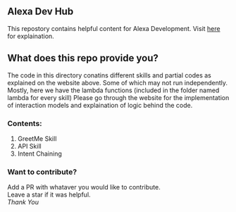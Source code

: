 

## Alexa Dev Hub
This repostory contains helpful content for Alexa Development.
Visit [here](https://tarunnsingh.github.io/alexa-dev-hub/) for explaination.

## What does this repo provide you?
The code in this directory conatins different skills and partial codes as explained on the website above. Some of which may not run independently. Mostly, here we have the lambda functions (included in the folder named lambda for every skill)
Please go through the website for the implementation of interaction models and explaination of logic behind the code.  

### Contents:
1. GreetMe Skill
2. API Skill
3. Intent Chaining

### Want to contribute?
Add a PR with whataver you would like to contribute.  
Leave a star if it was helpful.  
_Thank You_
